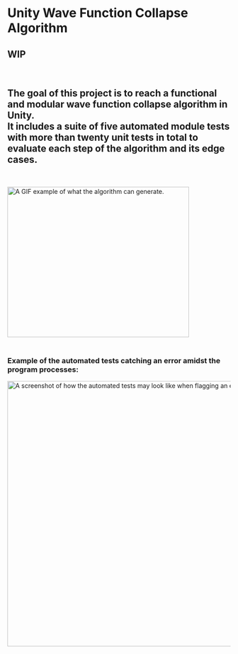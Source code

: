 
<!DOCTYPE html>
<html>
   <h1> Unity Wave Function Collapse Algorithm </h1>
   <h2>WIP</h2>
 <p>
 </p>
  <br><p> </p>
  <h2>
      The goal of this project is to reach a functional and modular wave function collapse algorithm in Unity.
      <br>
      It includes a suite of five automated module tests with more than twenty unit tests in total to evaluate each step of the algorithm and its edge cases.
  </h2>
  <br><p> </p>
   <img src = "https://media1.giphy.com/media/AC3CFF87Vv7ukZkwPO/giphy.gif" alt = "A GIF example of what the algorithm can generate." id="portrait_image" width = "410px" height = "340px">
   <h3>
      <br>
      Example of the automated tests catching an error amidst the program processes:
  </h3>
    <img src = "https://i.imgur.com/31vy2SY.png" alt = "A screenshot of how the automated tests may look like when flagging an error." id="portrait_image" width = "600px">
 
 <br><p> </p>
 <br><p> </p>
 <br><p> </p>
 <br><p> </p>

</html>
